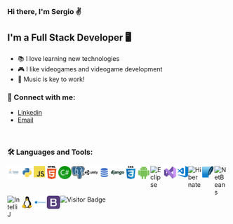 
### Hi there, I'm Sergio ✌

## I'm a Full Stack Developer 🖥
- 📚 I love learning new technologies
- 🎮 I like videogames and videogame development
- 🎵 Music is key to work!

### 🔌 Connect with me:
- [Linkedin](https://www.linkedin.com/in/smunozli)
- [Email](mailto:sergio.munoz.lillo@gmail.com?subject=[GitHub]%20New%20Contact)
</br>

### 🛠 Languages and Tools:
<img align="left" alt="Java" width="30px" src="https://raw.githubusercontent.com/github/explore/80688e429a7d4ef2fca1e82350fe8e3517d3494d/topics/java/java.png"/>
<img align="left" alt="Python" width="30px" src="https://raw.githubusercontent.com/github/explore/80688e429a7d4ef2fca1e82350fe8e3517d3494d/topics/python/python.png"/>
<img align="left" alt="JavaScript" width="26px" src="https://raw.githubusercontent.com/github/explore/80688e429a7d4ef2fca1e82350fe8e3517d3494d/topics/javascript/javascript.png"/>
<img align="left" alt="HTML5" width="30px" src="https://raw.githubusercontent.com/github/explore/80688e429a7d4ef2fca1e82350fe8e3517d3494d/topics/html/html.png"/>
<img align="left" alt="C#" width="30px" src="https://raw.githubusercontent.com/github/explore/80688e429a7d4ef2fca1e82350fe8e3517d3494d/topics/csharp/csharp.png"/>
<img align="left" alt="Unity" width="30px" src="https://raw.githubusercontent.com/github/explore/80688e429a7d4ef2fca1e82350fe8e3517d3494d/topics/postgresql/postgresql.png"/>
<img align="left" alt="PostgreSQL" width="30px" src="https://raw.githubusercontent.com/github/explore/80688e429a7d4ef2fca1e82350fe8e3517d3494d/topics/unity/unity.png"/>
<img align="left" alt="SQL" width="30px" src="https://raw.githubusercontent.com/github/explore/80688e429a7d4ef2fca1e82350fe8e3517d3494d/topics/sql/sql.png"/>
<img align="left" alt="Django" width="30px" src="https://raw.githubusercontent.com/github/explore/80688e429a7d4ef2fca1e82350fe8e3517d3494d/topics/django/django.png"/>
<img align="left" alt="CSS3" width="30px" src="https://raw.githubusercontent.com/github/explore/80688e429a7d4ef2fca1e82350fe8e3517d3494d/topics/css/css.png"/>
<img align="left" alt="Android" width="30px" src="https://raw.githubusercontent.com/github/explore/80688e429a7d4ef2fca1e82350fe8e3517d3494d/topics/android/android.png"/>
<img align="left" alt="Eclipse" width="30px" src="https://www.eclipse.org/downloads/images/committers.png"/>
<img align="left" alt="Visual Studio" width="30px" src="https://raw.githubusercontent.com/github/explore/80688e429a7d4ef2fca1e82350fe8e3517d3494d/topics/visual-studio/visual-studio.png"/>
<img align="left" alt="Visual Studio Code" width="26px" src="https://raw.githubusercontent.com/github/explore/80688e429a7d4ef2fca1e82350fe8e3517d3494d/topics/visual-studio-code/visual-studio-code.png"/>
<img align="left" alt="Hibernate" width="30px" src="https://raw.githubusercontent.com/github/explore/80688e429a7d4ef2fca1e82350fe8e3517d3494d/topics/hibernate/hibernate.png"/>
<img align="left" alt="SQLite" width="30px" src="https://raw.githubusercontent.com/github/explore/80688e429a7d4ef2fca1e82350fe8e3517d3494d/topics/sqlite/sqlite.png"/>
<img align="left" alt="NetBeans" width="30px" src="https://raw.githubusercontent.com/github/explore/80688e429a7d4ef2fca1e82350fe8e3517d3494d/topics/netbeans/netbeans.png"/>
<img align="left" alt="IntelliJ" width="30px" src="https://raw.githubusercontent.com/github/explore/80688e429a7d4ef2fca1e82350fe8e3517d3494d/topics/intellij/intellij.png"/>
<img align="left" alt="Linux" width="30px" src="https://raw.githubusercontent.com/github/explore/80688e429a7d4ef2fca1e82350fe8e3517d3494d/topics/linux/linux.png"/>
<img align="left" alt="Windows" width="30px" src="https://raw.githubusercontent.com/github/explore/80688e429a7d4ef2fca1e82350fe8e3517d3494d/topics/windows/windows.png"/>
<img align="left" alt="Bootstrap" width="30px" src="https://raw.githubusercontent.com/github/explore/80688e429a7d4ef2fca1e82350fe8e3517d3494d/topics/bootstrap/bootstrap.png"/>
</br>
</br>
<!--<details>
  <!--<summary>:zap: Recent GitHub Activity</summary>-->
  <!--DELETE_START_SECTION:activity-->
  <!--DELETE_END_SECTION:activity-->
<!--</details>-->
<!--</br>-->

![Visitor Badge](https://visitor-badge.laobi.icu/badge?page_id=serujin.serujin)

